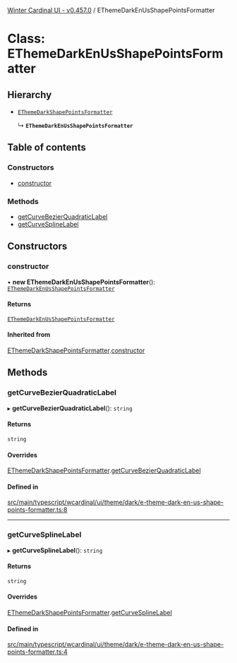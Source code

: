 [Winter Cardinal UI - v0.457.0](../index.md) / EThemeDarkEnUsShapePointsFormatter

# Class: EThemeDarkEnUsShapePointsFormatter

## Hierarchy

- [`EThemeDarkShapePointsFormatter`](EThemeDarkShapePointsFormatter.md)

  ↳ **`EThemeDarkEnUsShapePointsFormatter`**

## Table of contents

### Constructors

- [constructor](EThemeDarkEnUsShapePointsFormatter.md#constructor)

### Methods

- [getCurveBezierQuadraticLabel](EThemeDarkEnUsShapePointsFormatter.md#getcurvebezierquadraticlabel)
- [getCurveSplineLabel](EThemeDarkEnUsShapePointsFormatter.md#getcurvesplinelabel)

## Constructors

### constructor

• **new EThemeDarkEnUsShapePointsFormatter**(): [`EThemeDarkEnUsShapePointsFormatter`](EThemeDarkEnUsShapePointsFormatter.md)

#### Returns

[`EThemeDarkEnUsShapePointsFormatter`](EThemeDarkEnUsShapePointsFormatter.md)

#### Inherited from

[EThemeDarkShapePointsFormatter](EThemeDarkShapePointsFormatter.md).[constructor](EThemeDarkShapePointsFormatter.md#constructor)

## Methods

### getCurveBezierQuadraticLabel

▸ **getCurveBezierQuadraticLabel**(): `string`

#### Returns

`string`

#### Overrides

[EThemeDarkShapePointsFormatter](EThemeDarkShapePointsFormatter.md).[getCurveBezierQuadraticLabel](EThemeDarkShapePointsFormatter.md#getcurvebezierquadraticlabel)

#### Defined in

[src/main/typescript/wcardinal/ui/theme/dark/e-theme-dark-en-us-shape-points-formatter.ts:8](https://github.com/winter-cardinal/winter-cardinal-ui/blob/v0.457.0/src/main/typescript/wcardinal/ui/theme/dark/e-theme-dark-en-us-shape-points-formatter.ts#L8)

___

### getCurveSplineLabel

▸ **getCurveSplineLabel**(): `string`

#### Returns

`string`

#### Overrides

[EThemeDarkShapePointsFormatter](EThemeDarkShapePointsFormatter.md).[getCurveSplineLabel](EThemeDarkShapePointsFormatter.md#getcurvesplinelabel)

#### Defined in

[src/main/typescript/wcardinal/ui/theme/dark/e-theme-dark-en-us-shape-points-formatter.ts:4](https://github.com/winter-cardinal/winter-cardinal-ui/blob/v0.457.0/src/main/typescript/wcardinal/ui/theme/dark/e-theme-dark-en-us-shape-points-formatter.ts#L4)
